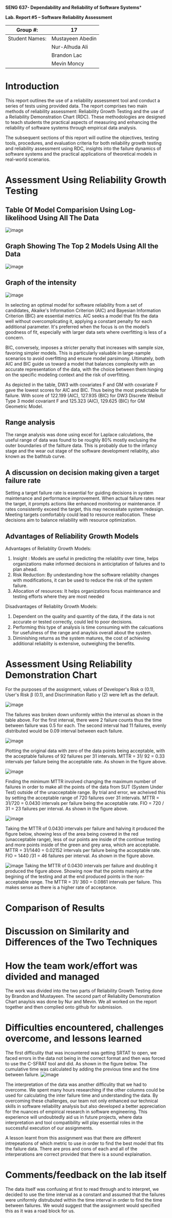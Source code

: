 **SENG 637- Dependability and Reliability of Software Systems***

**Lab. Report \#5 – Software Reliability Assessment**

| Group \#:      |  17   |
| -------------- | --- |
| Student Names: | Mustayeen Abedin    |
|                |  Nur-Alhuda Ali   |
|                |  Brandon Lac   |
|                |  Mevin Moncy   |

# Introduction

This report outlines the use of a reliability assessment tool and conduct a series of tests using provided data. The report comprises two main methods of reliability assessment: Reliability Growth Testing and the use of a Reliability Demonstration Chart (RDC). These methodologies are designed to teach students the practical aspects of measuring and enhancing the reliability of software systems through empirical data analysis.

The subsequent sections of this report will outline the objectives, testing tools, procedures, and evaluation criteria for both reliability growth testing and reliability assessment using RDC, insights into the failure dynamics of software systems and the practical applications of theoretical models in real-world scenarios.
# 

# Assessment Using Reliability Growth Testing 
## Table Of Model Comparision Using Log-likelihood Using All The Data
![image](https://github.com/seng637-Winter/seng637-a5-Brandonlac/assets/19726423/1c4eca96-107a-4250-ad75-79116e30fd40)



## Graph Showing The Top 2 Models Using All the Data
![image](https://github.com/seng637-Winter/seng637-a5-Brandonlac/assets/19726423/a4508cf7-74c1-4e4d-8fef-f0f31f4e029c)

## Graph of the intensity
![image](https://github.com/seng637-Winter/seng637-a5-Brandonlac/assets/19726423/23db4206-a574-4eb4-b323-96225355d727)


In selecting an optimal model for software reliability from a set of candidates, Akaike's Information Criterion (AIC) and Bayesian Information Criterion (BIC) are essential metrics. AIC seeks a model that fits the data well without overcomplicating it, applying a constant penalty for each additional parameter. It's preferred when the focus is on the model’s goodness of fit, especially with larger data sets where overfitting is less of a concern.

BIC, conversely, imposes a stricter penalty that increases with sample size, favoring simpler models. This is particularly valuable in large-sample scenarios to avoid overfitting and ensure model parsimony. Ultimately, both AIC and BIC guide us toward a model that balances complexity with an accurate representation of the data, with the choice between them hinging on the specific modeling context and the risk of overfitting.

As depicted in the table, DW3 with covariates F and GM with covariate F gave the lowest scores for AIC and BIC. Thus being the most predictable for failure. With score of 122.199 (AIC), 127.935 (BIC) for DW3 Discrete Weibull Type 3 model covariant F and 125.323 (AIC), 129.625 (BIC) for GM Geometric Model. 

## Range analysis  

The range analysis was done using excel for Laplace calculations, the useful range of data was found to be roughly 80% mostly exclusing the outer boundaries of the failture data. This is probably due to the infancy stage and the wear out stage of the software development reliablity, also known as the bathtub curve.

## A discussion on decision making given a target failure rate

Setting a target failure rate is essential for guiding decisions in system maintenance and performance improvement. When actual failure rates near the target, it prompts actions like enhanced monitoring or maintenance. If rates consistently exceed the target, this may necessitate system redesign. Meeting targets comfortably could lead to resource reallocation. These decisions aim to balance reliability with resource optimization.

## Advantages of Reliability Growth Models

Advantages of Reliablity Growth Models:
1. Insight : Models are useful in predicting the reliablity over time, helps organizations make informed decisions in anticiptation of failures and to plan ahead.
2. Risk Reduction: By undestanding how the software reliablity changes with modifications, it can be used to reduce the risk of the system failure.
3. Allocation of resources: It helps organizations focus maintenance and testing efforts where they are most needed

Disadvantages of Reliablity Growth Models:
1. Dependent on the quality and quantity of the data, if the data is not accurate or tested correctly, could led to poor decisions.
2. Performing this type of analysis is time consuming with the calcuations for usefulness of the range and anaylsis overall about the system.
3. Diminishing returns as the system matures, the cost of achieving additional reliablity is extensive, outweighing the benefits.
# Assessment Using Reliability Demonstration Chart 

For the purposes of the assignment, values of Developer's Risk α (0.1), User's Risk β (0.1), and Discrimination Ratio γ (2) were left as the default. 

![image](https://github.com/seng637-Winter/seng637-a5-Brandonlac/assets/19726423/f76719b8-7a6f-4728-8602-4c1bf21d92da)

The failures was broken down uniformly within the interval as shown in the table above. For the first interval, there were 2 failure counts thus the time between failure was 0.5 for each. The second interval had 11 failures, evenly distributed would be 0.09 interval between each failure. 

![image](https://github.com/seng637-Winter/seng637-a5-Brandonlac/assets/19726423/916cd402-0a20-4d05-ac12-370047e55bbe)

Plotting the original data with zero of the data points being acceptable, with the acceptable failures of 92 failures per 31 intervals. MTTR = 31/ 92 = 0.33 intervals per failure being the acceptable rate. As shown in the figure above.

![image](https://github.com/seng637-Winter/seng637-a5-Brandonlac/assets/19726423/a98106de-15ad-48e4-a70b-321fba49085c)

Finding the minimum MTTR involved changing the maximum number of failures in order to make all the points of the data from SUT (System Under Test) outside of the unacceptable range. By trial and error, we acheived this by setting the acceptable range of 720 failures over 31 intervals. MTTR = 31/720 = 0.0430 intervals per failure being the acceptable rate. FIO = 720 / 31 = 23 failures per interval. As shown in the figure above.

![image](https://github.com/seng637-Winter/seng637-a5-Brandonlac/assets/19726423/ba4ddf57-a670-464e-8da8-232572ef397d)

Taking the MTTR of 0.0430 intervals per failure and halving it produced the figure below, showing less of the area being covered in the red (unacceptable range), less of our points are inside of the continue testing and more points inside of the green and grey area, which are acceptable. MTTR = 31/1440 = 0.02152 intervals per failure being the acceptable rate. FIO = 1440 /31 = 46 failures per interval. As shown in the figure above.


![image](https://github.com/seng637-Winter/seng637-a5-Brandonlac/assets/19726423/488c05fd-7358-4cc5-9852-1557dcc9acea)
Taking the MTTR of 0.0430 intervals per failure and doubling it produced the figure above. Showing now that the points mainly at the begining of the testing and at the end produced points in the non-acceptable range. The MTTR = 31/ 360 = 0.0861 intervals per failure. This makes sense as there is a higher rate of acceptance.

# 

# Comparison of Results

# Discussion on Similarity and Differences of the Two Techniques

# How the team work/effort was divided and managed
The work was divided into the two parts of Reliability Growth Testing done by Brandon and Mustayeen. The second part of Reliability Demonstration Chart anaylsis was done by Nur and Mevin. We all worked on the report together and then complied onto github for submission.
# 

# Difficulties encountered, challenges overcome, and lessons learned
The first difficulity that was incountered was getting SRTAT to open, we faced errors in the data not being in the correct format and then was forced to use the C-SFRAT tool and did. As shown in the figure below. The cumulative time was calculated by adding the previous time and the time between failure.
![image](https://github.com/seng637-Winter/seng637-a5-Brandonlac/assets/19726423/413c8bf0-1ef6-4e60-99f0-ceb91165b85f)


The interpretation of the data was another difficulity that we had to overcome. We spent many hours researching if the other columns could be used for calculating the inter failure time and understanding the data. By overcoming these challenges, our team not only enhanced our technical skills in software reliability analysis but also developed a better appreciation for the nuances of empirical research in software engineering. This experience will undoubtedly aid us in future projects, where data interpretation and tool compatibility will play essential roles in the successful execution of our assignments.

A lesson learnt from this assignment was that there are different intrepeations of which metric to use in order to find the best model that fits the failure data. There are pros and cons of each and all of the interperations are correct provided that there is a sound explaination.

# Comments/feedback on the lab itself
The data itself was confusing at first to read through and to interpret, we decided to use the time interval as a constant and assumed that the failures were uniformly distrubuted within the time interval in order to find the time between failures. We would suggest that the assignment would specified this as it was a road block for us.
